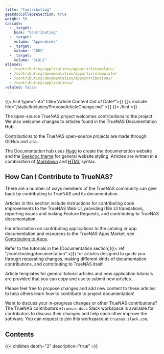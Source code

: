 ```yaml
---
title: "Contributing"
geekdocCollapseSection: true
weight: 50
cascade:
  - _target:
    book: "Contributing"
  - _target:
    volume: "Appendices"
  - _target:
    volume: "CORE"
  - _target:
    volume: "SCALE"
aliases:
  - /contributing/applications/apparticletemplate/
  - /contributing/documentation/apparticletemplate/
  - /contributing/documentation/appcontributions/
  - /contributing/applications/
related: false
---
```


{{< hint type="info" title="Article Content Out of Date?">}}
{{< include file="/static/includes/ProposeArticleChange.md" >}}
{{< /hint >}}

The open-source TrueNAS project welcomes contributions to the project. We also welcome changes to articles found in the TrueNAS Documentation Hub.

Contributions to the TrueNAS open-source projects are made through GitHub and Jira.

The Documentation hub uses [Hugo](https://gohugo.io/) to create the documentation website and the [Geekdoc theme](https://geekdocs.de) for general website styling.
Articles are written in a combination of [Markdown](https://daringfireball.net/projects/markdown/syntax) and [HTML](https://www.w3schools.com/html/html_intro.asp) syntax.

## How Can I Contribute to TrueNAS?

There are a number of ways members of the TrueNAS community can give back by contributing to TrueNAS and its documentation.

Articles in this section include instructions for contributing code improvements to the TrueNAS Web UI, providing i18n UI translations, reporting issues and making Feature Requests, and contributing to TrueNAS documentation.

For information on contributing applications to the catalog or app documentation and resources to the TrueNAS Apps Market, see [Contributing to Apps](https://apps.truenas.com/getting-started/contributing-to-apps).

Refer to the tutorials in the [Documentation section]({{< ref "/contributing/documentation" >}}) for articles designed to guide you through requesting changes, making different kinds of documentation contributions, and contributing to TrueNAS itself.

Article templates for general tutorial articles and new application tutorials are provided that you can copy and use to submit new articles.

Please feel free to propose changes and add new content to these articles to help others learn how to contribute to project documentation!

Want to discuss your in-progress changes or other TrueNAS contributions?
The TrueNAS contributors `#truenas-docs` Slack workspace is available for contributors to discuss their changes and help each other improve the software.
You can request to join this workspace at `truenas.slack.com`.


<div class="noprint">

## Contents

{{< children depth="2" description="true" >}}

</div>
